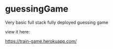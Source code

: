 # guessingGame
Very basic full stack fully deployed guessing game  

view it here:

https://train-game.herokuapp.com/

